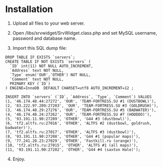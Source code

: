 Installation
========
1. Upload all files to your web server.

2. Open /libs/srvwidget/SrvWidget.class.php and set MySQL username, password and database name.

3. Import this SQL dump file:
```
DROP TABLE IF EXISTS `servers`;
CREATE TABLE IF NOT EXISTS `servers` (
  `ID` int(11) NOT NULL AUTO_INCREMENT,
  `Address` text NOT NULL,
  `Type` enum('OUR','OTHER') NOT NULL,
  `Comment` text NOT NULL,
  PRIMARY KEY (`ID`)
) ENGINE=InnoDB  DEFAULT CHARSET=utf8 AUTO_INCREMENT=12 ;

INSERT INTO `servers` (`ID`, `Address`, `Type`, `Comment`) VALUES
(1, '46.174.48.44:27272', 'OUR', 'TEAM-FORTRESS.SU #1 (DUSTBOWL)'),
(2, '83.222.97.209:27203', 'OUR', 'TEAM-FORTRESS.SU #3 (GOLDRUSH)'),
(3, '46.174.48.29:27276', 'OUR', 'TEAM-FORTRESS.SU #5 (BADWATER)'),
(4, '46.174.48.24:27262', 'OUR', 'TEAM-FORTRESS.SU #7 (HOODOO)'),
(5, '93.191.11.90:27209', 'OTHER', 'G44 #3 (dustbowl)'),
(6, 'tf2.altfs.ru:27016', 'OTHER', 'ALTFS #2 (dustbowl, goldrush, badwater)'),
(7, 'tf2.altfs.ru:27017', 'OTHER', 'ALTFS #3 (dustbowl)'),
(8, '93.191.11.90:27208', 'OTHER', 'G44 #1 (popular maps)'),
(9, '77.241.20.23:27029', 'OTHER', 'Fastkill.ru (orange)'),
(10, 'tf2.altfs.ru:27015', 'OTHER', 'ALTFS #1 (all maps)'),
(11, '93.191.11.90:27202', 'OTHER', 'G44 #4 (saxton Hale)');
```

4. Enjoy.